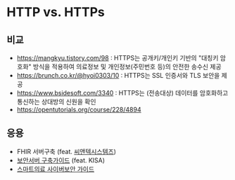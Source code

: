 # HTTP vs. HTTPs 

## 비교

- https://mangkyu.tistory.com/98 : HTTPS는 공개키/개인키 기반의 "대칭키 암호화" 방식을 적용하여 의료정보 및 개인정보(주민번호 등)의 안전한 송수신 제공
- https://brunch.co.kr/@hyoi0303/10 : HTTPS는 SSL 인증서와 TLS 보안을 제공
- https://www.bsidesoft.com/3340 : HTTPS는 (전송대상) 데이터를 암호화하고 통신하는 상대방의 신원을 확인
- https://opentutorials.org/course/228/4894 

## 응용 

- FHIR 서버구축 (feat. [씨앤텍시스템즈](https://cntechsystems.tistory.com/category/Health%20Information/FHIR))
- [보안서버 구축가이드](https://www.kisa.or.kr/jsp/common/libraryDown.jsp?folder=012010) (feat. KISA)
- [스마트의료 사이버보안 가이드](https://www.kisa.or.kr/jsp/common/downloadAction.jsp?bno=259&dno=99&fseq=1)
